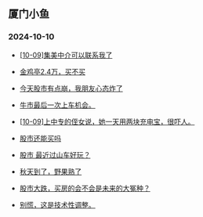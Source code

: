 ## 厦门小鱼 
### 2024-10-10

+ [[10-09]集美中介可以联系我了](http://bbs.xmfish.com/read-htm-tid-18249589.html)

+ [金鸡亭2.4万，买不买](http://bbs.xmfish.com/read-htm-tid-18249592.html)

+ [今天股市有点崩，我朋友心态炸了](http://bbs.xmfish.com/read-htm-tid-18249705.html)

+ [牛市最后一次上车机会。](http://bbs.xmfish.com/read-htm-tid-18249557.html)

+ [[10-09]上中专的侄女说，她一天用两块充电宝，很吓人。](http://bbs.xmfish.com/read-htm-tid-18249628.html)

+ [股市还能买吗](http://bbs.xmfish.com/read-htm-tid-18249547.html)

+ [股市 最近过山车好玩？](http://bbs.xmfish.com/read-htm-tid-18249657.html)

+ [秋天到了，野果熟了](http://bbs.xmfish.com/read-htm-tid-18249652.html)

+ [股市大跌，买房的会不会是未来的大冤种？](http://bbs.xmfish.com/read-htm-tid-18249679.html)

+ [别慌，这是技术性调整。](http://bbs.xmfish.com/read-htm-tid-18249667.html)

